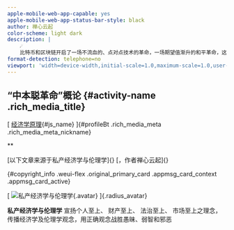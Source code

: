 ```yaml
---
apple-mobile-web-app-capable: yes
apple-mobile-web-app-status-bar-style: black
author: 禅心云起
color-scheme: light dark
description: |
    ☄
    比特币和区块链开启了一场不流血的、点对点技术的革命，一场期望值渐升的和平革命，这将永远改变世界。“中本聪
format-detection: telephone=no
viewport: 'width=device-width,initial-scale=1.0,maximum-scale=1.0,user-scalable=0,viewport-fit=cover'
---
```


<div id="js_article" class="rich_media">

<div id="js_top_ad_area" class="top_banner">

</div>

<div class="rich_media_inner">

<div id="page-content" class="rich_media_area_primary">

<div class="rich_media_area_primary_inner">

<div id="img-content" class="rich_media_wrp">

“中本聪革命”概论 {#activity-name .rich_media_title}
----------------

<div id="meta_content" class="rich_media_meta_list">

[ [经济学原理](javascript:void(0);){#js_name} ]{#profileBt
.rich_media_meta .rich_media_meta_nickname}
<div id="js_profile_qrcode" class="profile_container"
style="display:none;">

<div class="profile_inner">

**经济学原理** ![](){#js_profile_qrcode_img .profile_avatar}
WeChat ID [jingjixue\_yuanli]{.profile_meta_value}

About Feature
[本公众号为《经济学原理》课程的配套微信，也是《经济学原理》教材的移动端配套。]{.profile_meta_value}

</div>

[ ** ** ]{#js_profile_arrow_wrp .profile_arrow_wrp}

</div>

**

</div>

<div class="original_area_primary" style="margin-bottom: 0;">

</div>

<div class="original_area_primary">

[以下文章来源于私产经济学与伦理学]{} [，作者禅心云起]{}

[](#){#copyright_info .weui-flex .original_primary_card
.appmsg_card_context .appmsg_card_active}
<div class="weui-flex__hd">

[
![私产经济学与伦理学](http://wx.qlogo.cn/mmhead/Q3auHgzwzM4HeOicQEOgr2kqmGibIcOsb6CWDHYPgQT2lSB8SfibB405w/0){.avatar}
]{.radius_avatar}

</div>

<div class="weui-flex__item">

**私产经济学与伦理学**
宣扬个人至上、 财产至上、 法治至上、
市场至上之理念，传播经济学及伦理学观念，用正确观念战胜愚昧、弱智和邪恶

</div>

<div class="weui-flex__ft">

</div>

</div>

<div id="js_content" class="rich_media_content"
style="visibility: hidden;">

<div class="section"
label="Copyright © 2015 playhudong All Rights Reserved."
style="padding: 20px 8px 15px;max-width: 100%;width: 607px;background-color: rgb(245, 245, 245);text-align: center;box-sizing: border-box !important;overflow-wrap: break-word !important;">

<div class="section"
style="max-width: 100%;box-sizing: border-box;letter-spacing: 0.544px;background-color: rgb(255, 255, 255);color: rgb(77, 77, 76);text-align: justify;line-height: normal;overflow-wrap: break-word !important;">

<div class="section"
style="padding: 10px;max-width: 100%;box-sizing: border-box;letter-spacing: 0.544px;display: inline-block;width: 630px;border-width: 1px;border-style: solid;border-color: rgb(192, 200, 209);background-color: rgb(239, 239, 239);overflow-wrap: break-word !important;">

<div class="section"
style="max-width: 100%;box-sizing: border-box;overflow-wrap: break-word !important;">

<div class="section"
style="max-width: 100%;box-sizing: border-box;overflow-wrap: break-word !important;">

<div class="section"
style="max-width: 100%;box-sizing: border-box;font-size: 14px;overflow-wrap: break-word !important;">

[☄
比特币和区块链开启了一场不流血的、点对点技术的革命，一场期望值渐升的和平革命，这将永远改变世界。]{style="letter-spacing: 2px;color: rgb(171, 25, 66);"}

</div>

</div>

</div>

</div>

\

</div>

\

[**“中本聪革命”概论**]{style="letter-spacing: 2px;"}\

[❦文
/ ]{style="max-width: 100%;font-size: 12px;font-family: 宋体;text-decoration: inherit;box-sizing: border-box !important;overflow-wrap: break-word !important;"}[温蒂·莫艾洛依]{style="max-width: 100%;text-decoration: inherit;letter-spacing: 0.544px;font-family: 宋体;font-size: 13.3333px;background-color: rgb(245, 245, 245);box-sizing: border-box !important;overflow-wrap: break-word !important;"}\

<div class="section"
style="max-width: 100%;font-family: -apple-system-font, BlinkMacSystemFont, &quot;Helvetica Neue&quot;, &quot;PingFang SC&quot;, &quot;Hiragino Sans GB&quot;, &quot;Microsoft YaHei UI&quot;, &quot;Microsoft YaHei&quot;, Arial, sans-serif;letter-spacing: 0.544px;text-align: center;white-space: normal;line-height: normal;box-sizing: border-box !important;overflow-wrap: break-word !important;">

</div>

<div class="section"
style="max-width: 100%;font-family: -apple-system-font, BlinkMacSystemFont, &quot;Helvetica Neue&quot;, &quot;PingFang SC&quot;, &quot;Hiragino Sans GB&quot;, &quot;Microsoft YaHei UI&quot;, &quot;Microsoft YaHei&quot;, Arial, sans-serif;letter-spacing: 0.544px;text-align: center;white-space: normal;line-height: normal;box-sizing: border-box !important;overflow-wrap: break-word !important;">

[&gt;&gt;Wendy
McElroy&lt;&lt;]{style="max-width: 100%;font-family: 宋体;text-decoration: inherit;font-size: 12px;box-sizing: border-box !important;overflow-wrap: break-word !important;"}

</div>

<div class="section"
style="max-width: 100%;font-family: -apple-system-font, BlinkMacSystemFont, &quot;Helvetica Neue&quot;, &quot;PingFang SC&quot;, &quot;Hiragino Sans GB&quot;, &quot;Microsoft YaHei UI&quot;, &quot;Microsoft YaHei&quot;, Arial, sans-serif;letter-spacing: 0.544px;text-align: center;white-space: normal;min-height: 1em;line-height: normal;box-sizing: border-box !important;overflow-wrap: break-word !important;">

[译：禅心云起]{style="max-width: 100%;font-family: 宋体;letter-spacing: 0.544px;font-size: 12px;box-sizing: border-box !important;overflow-wrap: break-word !important;"}

</div>

<div class="section">

\

</div>

\

> <div class="section"
> style="margin-right: 7px;margin-left: 7px;max-width: 100%;min-height: 1em;text-align: justify;line-height: normal;box-sizing: border-box !important;overflow-wrap: break-word !important;">
>
> [“你永远无法通过与既存现实的抗争来改变事情。若想改变什么，就要建立一个新的模式，使既有模式变得过时。”——巴克敏斯特·富勒]{style="max-width: 100%;font-family: 宋体;text-align: center;color: rgb(51, 51, 51);letter-spacing: 2px;box-sizing: border-box !important;overflow-wrap: break-word !important;"}
>
> </div>

\

[2009年革命，之所以没有引起大多数人的关注，是因为它是**和平的、有序的，由技术的高度发展引发的**。]{style="font-family: 宋体;font-size: 16px;color: rgb(171, 25, 66);"}**[]{style="font-size: 16px;font-family: 宋体;"}**[2009[年，中本聪发布了一款开源软件，实现了依靠[“]{style="font-family: 宋体;font-size: 16px;background-color: rgb(245, 245, 245);"}点对点技术[”]{style="font-family: 宋体;font-size: 16px;background-color: rgb(245, 245, 245);"}（又称“[对等式网络]{style="font-family: 宋体;font-size: 16px;background-color: rgb(245, 245, 245);"}”）的数字财富转移，这就是比特币，在名为区块链、不可篡改的透明账簿上闪闪发光。]{style="font-family:宋体;"}]{style="font-family:宋体;font-size:16px;"}

[\
]{style="font-size: 16px;font-family: 宋体;"}

[一种新的模式挑战既存的现实，并以和平的方式让其过时。新模式没有推翻任一家统治机构，而只是通过另一种方式来取代它。通过一项新技术和一种前所未有的私人货币，让所有统治机构都变得无足轻重。]{style="font-size: 16px;font-family: 宋体;"}[比特币在一个无国家或无边境的世界里无缝地流动，只听从自由选择和自愿交易的个人指令。]{style="font-size: 16px;font-family: 宋体;color: rgb(171, 25, 66);"}[它们不受汇率操纵和通货膨胀的影响，不以牺牲普通民众利益为代价，替有权有势的精英服务；]{style="font-size: 16px;font-family: 宋体;"}**[它是一种人民的货币]{style="font-size: 16px;font-family: 宋体;color: rgb(171, 25, 66);"}**[。传输是匿名的，加密算法和哈希函数提供了实质性的隐私权。区块链是不可篡改的、全人类可见的，这使它对腐败症免疫。]{style="font-size: 16px;font-family: 宋体;"}

[\
]{style="font-family: 宋体;font-size: 16px;text-align: center;"}

[那一瞬间，世界永远地改变了。]{style="font-family: 宋体;font-size: 16px;text-align: center;"}

[\
]{style="font-family:宋体;font-size:16px;"}

**[自由对抗权力]{style="font-size: 16px;font-family: 宋体;"}**

[[个人从此拥有了长期欠缺的自卫武器，这就是赢得奥地利学派经济学家罗斯巴德（1]{style="font-family:宋体;"}926-1995）所称的“自由与权力之间永恒[大冲突]{style="font-family:宋体;"}”所必需的。]{style="font-family:宋体;font-size:16px;"}[个人拥有一种可行的私人货币，让他们得以成为自己的银行家，提供自助的银行服务。]{style="font-family: 宋体;font-size: 16px;color: rgb(171, 25, 66);"}[[最终，一条远离被操纵法币和墮落金融机构的途径，终于出现了。就在十年前，这些金融机构引发了一场全球性、毁灭性的金融危机：]{style="font-family:宋体;"}2007-2008年[世界金融危机。这是一条通往金融自主权的道路。]{style="font-family:宋体;"}]{style="font-family:宋体;font-size:16px;"}

[\
]{style="font-family:宋体;font-size:16px;"}

[[罗斯巴德在其巨著《孕育于自由》（第二卷）中，对]{style="font-family:宋体;"}“个人自由”的重要性[提供了更广阔的视野。它不仅是]{style="font-family:宋体;"}“本质上的[伟大道德善]{style="font-family:宋体;"}”，而且是“人类所珍视的[一切其他善]{style="font-family:宋体;"}——美德、文明、艺术和科学、经济繁荣——开花结果的必要条件”。]{style="font-family:宋体;font-size:16px;"}[如果没有私人货币银行体系——也就是说，一个实现自由而非受到权力控制的体系——人类潜力本身就处于桎梏之中。]{style="font-family: 宋体;font-size: 16px;color: rgb(171, 25, 66);"}

[\
]{style="font-size: 16px;font-family: 宋体;"}

<div class="section">

</div>

[ ]{style="font-family:宋体;font-size:16px;"}\

[[然而，在比特币问世以前，几乎没有哪种自由的先决条件，像一种人人可及的私人货币银行体系的必要性那样，受到这么少的关注。人们在写上]{style="font-family:宋体;"}“自由”、“真理”和“正义”的横幅下游街和赴死。但[从未见到一条横幅上写着]{style="font-family:宋体;"}“私人货币”，尽管对自由来说，[再没有什么比这更重要了。]{style="font-family:宋体;"}]{style="font-family:宋体;font-size:16px;"}

[ ]{style="font-family:宋体;font-size:16px;"}

[[（注]{style="font-family:宋体;"}：货币有三种传统用途：一种是交换媒介、一种是价值储存手段，还有一种是计账单位。货币是指作为交换媒介而流通的货币。）]{style="font-family:宋体;font-size:16px;"}

[\
]{style="font-family:宋体;font-size:16px;"}

[经济自主权是自由的基石，没有经济自主权，其他权利的行使就会出现问题。对一个快饿死的人来说，言论的自由无关紧要。对一个为养活孩子而忍受顾客羞辱的女服务员来说，结社的自由听起来十分空洞。[那些付不起再活一天所必需药费的人，不在意什么]{style="font-family: 宋体;font-size: 16px;background-color: rgb(245, 245, 245);"}正当程序。]{style="font-size: 16px;font-family: 宋体;"}[每个人的基本需要是养活自己，自由继其之后，“美德、文明、艺术和科学”亦如此。]{style="font-family: 宋体;font-size: 16px;color: rgb(171, 25, 66);"}

[\
]{style="font-family: 宋体;font-size: 16px;color: rgb(171, 25, 66);"}

[[多年来，被称为]{style="font-family:宋体;"}“[中本聪]{style="font-family:宋体;"}”[的个人或团队的政治愿景，一直没有引起注意。]{style="font-family:宋体;"}]{style="font-family:宋体;font-size:16px;"}[比特币是由加密术无政资主义者开发的，它既不以黄金也不以政府为后盾。]{style="font-family: 宋体;font-size: 16px;color: rgb(171, 25, 66);"}[（一开始）没有哪家权威机构注意，因为他们没人严肃地把比特币当一回事。他们现在开始认真起来了。银行和企业如今都在急切地采用和改造区块链，因为认识到区块链作为一种工具的不可思议力量。各项专利在一度完全开源的社区里发布。交易者由于没有执照而被捕。美国司法部突击搜查了一家交易所，理由是它没理会加给美国公民的繁文缛节。各国政府急于监管比特币，不仅是为了控制它的利润，也是为了控制比特币对它们构成的危险。]{style="font-size: 16px;font-family: 宋体;"}

[ ]{style="font-family:宋体;font-size:16px;"}

[[罗斯巴德观察到，]{style="font-family:宋体;"}“自由总受[权力侵蚀的威胁——那种寻求压制、控制、削弱、征敛和剥削自由及生产成果的权力]{style="font-family:宋体;"}”。权力之所以这样做，是因为它也总受到自由侵[蚀的威胁。]{style="font-family:宋体;"}]{style="font-family:宋体;font-size:16px;"}

[ ]{style="font-family:宋体;font-size:16px;"}

[[中本聪通过金融自主权实现个人自由的愿景，从几个方面都受到了攻击。这些批评包括]{style="font-family:宋体;"}:]{style="font-family:宋体;font-size:16px;"}

[ ]{style="font-family:宋体;font-size:16px;"}

[➶加密货币只是金融工具。称它们为自由与权力之战中的自卫武器，是无政府思想的无稽之谈。]{style="font-family: 宋体;font-size: 15px;letter-spacing: 2px;"}

[➶只有罪犯才需要这种金融隐私深度。不受监管加密货币的使用者，包括毒贩、逃税者、性贩卖者等等。]{style="font-family: 宋体;font-size: 15px;letter-spacing: 2px;"}

[➶没有监管，大规模的欺诈是不可避免的。]{style="font-family: 宋体;font-size: 15px;letter-spacing: 2px;"}

[ ]{style="font-family:宋体;font-size:16px;"}

<div class="section">

</div>

\

[[这些用来抹黑加密货币的]{style="font-family:宋体;"}“大棒”[，没有一个是有效的。然而，最危险的攻击是]{style="font-family:宋体;"}“胡萝卜”：]{style="font-family:宋体;font-size:16px;"}[配受尊敬的承诺]{style="font-family: 宋体;font-size: 16px;color: rgb(171, 25, 66);"}[。]{style="font-size: 16px;font-family: 宋体;"}

[\
]{style="font-size: 16px;font-family: 宋体;"}

[加密币社区希望区块链及其货币被广泛接受。有些人想要在一个又一个人的基础上扩大自由，直到自由赢得世界。其他人则认为，随着政府等机构成为用户，他们持有的资产和投资将大幅升值，而配受尊敬被视为价值提升的关键。]{style="font-size: 16px;font-family: 宋体;"}

[ ]{style="font-family:宋体;font-size:16px;"}

[[不幸的是，]{style="font-family:宋体;"}“[配受尊敬]{style="font-family:宋体;"}”正成为“国家[认可]{style="font-family:宋体;"}”的同义词，而这两者本应被视为反义。比特币之所以有需[求，正是因为统治机构及其盟友通过货币操纵、通胀、设障监管、税收和其他金融手段掠夺普通人的财富。他们通过许可、专利、人造信用和投资限制、垄断和其他自私自利的障碍，把人们挡在繁荣之外。]{style="font-family:宋体;"}]{style="font-family:宋体;font-size:16px;"}[诚如里根总统所言，政府才是问题所在；政府不能解决问题，也永远不是解决方案。]{style="font-family: 宋体;font-size: 16px;color: rgb(171, 25, 66);"}[[统治机构对自由而言是]{style="font-family:宋体;"}“[永恒大冲突]{style="font-family:宋体;"}”的权力[一端。国家认可应该意味着]{style="font-family:宋体;"}“耻辱”，而不是“[可敬]{style="font-family:宋体;"}”。]{style="font-family:宋体;font-size:16px;"}

[\
]{style="font-family:宋体;font-size:16px;"}

[进一步的侮辱是，它清楚地暗示自由是不配受到尊敬的，自由和可敬是相互冲突的。这是一个错误的二分法。反之亦然。]{style="font-size: 16px;font-family: 宋体;"}[再没有什么比看到人类以和平和诚实的方式和他人交易以求互利更配受尊敬的了。]{style="font-size: 16px;font-family: 宋体;color: rgb(171, 25, 66);"}[统治机构提供的要么是暴力，要么是暴力的威胁。]{style="font-size: 16px;font-family: 宋体;"}

[\
]{style="font-size: 16px;font-family: 宋体;"}

[无论对自由还是权力都利害攸关。比特币为个人提供了一个将自己的财富私有化（保留给自己享有）的机会，这无异于将自己的生活私有化。在这种情况下，比特币向统治机构和金融机构宣告，它们有可能会失去对财富的垄断权。一旦没有这种垄断权，它们就变得虚弱无力。]{style="font-size: 16px;font-family: 宋体;"}

[\
]{style="font-size: 16px;font-family: 宋体;"}

[权力试图集中和控制数字货币的努力注定失败，原因是该技术固有的去中心化；但在这个过程中，这项技术可能会受到权力的极大损害。无法让这项技术]{style="font-size: 16px;font-family: 宋体;"}[停竭下来，但使用它的个人可能会被监禁，甚至被伤害。]{style="font-family: 宋体;font-size: 16px;"}[防止损害的最可靠方法，就是捍卫中本聪对比特币的最初设想。]{style="font-family: 宋体;font-size: 16px;color: rgb(171, 25, 66);"}[那些一起享有这种设想的人，将有幸复活这场革命。]{style="font-family: 宋体;font-size: 16px;"}

[\
]{style="font-family:宋体;font-size:16px;"}

**[不流血的革命]{style="font-size: 16px;font-family: 宋体;"}**

**[]{style="font-family: 宋体;font-size: 16px;"}**

[这是政治革命的典型印象。饥饿的农民如暴风骤雨般冲击巴士底狱，因为压迫使他们再也忍无可忍。但如果这种印象是错误的呢？或严重残缺不全？如果世界上最具革命性的力量不是饥饿和绝望，而是希望和机会，那又如何？]{style="font-size: 16px;font-family: 宋体;"}

[ ]{style="font-family:宋体;font-size:16px;"}

<div class="section">

</div>

[[代表中本聪观点的现象，被称为]{style="font-family:宋体;"}“期望值渐升的革命”。[在第二次世界大战让全球各国政府变得不太稳定之后，这个词开始流行；特别是在第三世界，人们开始相信向好的方向改变是可能的。]{style="font-family:宋体;"}]{style="font-family:宋体;font-size:16px;"}[“期望值渐升的革命”指的是这样一种情况：繁荣或自由的增加，使人们相信他们能为自己和家人创造更好的生活；因此，他们要求这种更好的生活。]{style="font-family: 宋体;font-size: 16px;color: rgb(171, 25, 66);"}\

[ ]{style="font-family:宋体;font-size:16px;"}

[这是权力早就知道的事实。受压迫的人之所以服从，是因为他们认为没有别的选择；其他行动改善他们生活的可能性极小。前途黯淡、遵从和恐惧赋予了全权主义政权以权力；这些政权压制任何不顺从或创造性的火花，就因为它们表达了个人选择且难以控制。希望也是如此。]{style="font-size: 16px;font-family: 宋体;"}[有希望的人伸出手来掌控自己的生活，因为他们的目光触到了自由和更大的繁荣，而这两者是一枚硬币的两面。]{style="font-family: 宋体;font-size: 16px;color: rgb(171, 25, 66);"}[[这解释了]{style="font-family:宋体;"}19世纪社会学家托克维尔[（]{style="font-family:宋体;"}1805-1859）的一项观察；也就是说，在那些人民生活水平稳步提高的地区，法国大革命来得最为猛烈。]{style="font-family:宋体;font-size:16px;"}

[\
]{style="font-family:宋体;font-size:16px;"}

[“期望值渐升”这一概念也可以解释：为什么社会反抗往往在有机会而不是受压[抑的地方酝酿。例如，革命来自于那些相信改变可能且在其掌控之中、享有特权的大学年轻人。众所周知，革命领导者来自上层或中产阶级，并没有像他们声称代表的真正受压迫者一样受到迫害。事实上，被压迫者经常拒绝为社会变革而努力。马克思称他们为]{style="font-family:宋体;"}“流氓无产阶级”，并嘲笑这个社会[组别没有充分理解自己的阶级利益而无法觉醒。]{style="font-family:宋体;"}]{style="font-family:宋体;font-size:16px;"}

[ ]{style="font-family:宋体;font-size:16px;"}

[大多数革命的主要问题是结局糟糕。]{style="font-size: 16px;font-family: 宋体;"}[叛乱始于[暴力]{style="color: rgb(171, 25, 66);font-family: 宋体;font-size: 16px;background-color: rgb(245, 245, 245);"}或变得暴力横行，并和被推翻的力量同样残暴的力量所主导。]{style="font-size: 16px;font-family: 宋体;color: rgb(171, 25, 66);"}

[\
]{style="font-size: 16px;font-family: 宋体;color: rgb(171, 25, 66);"}

[中本聪革命没有这种风险。]{style="font-size: 16px;font-family: 宋体;"}[它完全是和平的。]{style="font-size: 16px;font-family: 宋体;color: rgb(171, 25, 66);"}[比特币不直接面对专横的统治机构或腐败的金融机构；它绕过并淘汰了后两者。通过改善个人生活，比特币具有深刻的革命性。仅仅是生产商品和服务的行为，就增加了自由，因为它还制造了丰富的选择，并使人们渴望扩大选择。]{style="font-size: 16px;font-family: 宋体;"}[中本聪革命是一场期望值渐升的革命，也是一场希望和机会的革命。]{style="font-size: 16px;font-family: 宋体;color: rgb(171, 25, 66);"}

[\
]{style="font-size: 16px;font-family: 宋体;color: rgb(171, 25, 66);"}

[中本聪的愿景是什么？]{style="font-size: 16px;font-family: 宋体;"}

[\
]{style="font-family: 宋体;font-size: 16px;"}

**[点对点]{style="font-size: 16px;font-family: 宋体;"}[技术]{style="font-size: 16px;font-family: 宋体;"}**

**[]{style="font-family: 宋体;font-size: 16px;"}**

[[比特币解决了]{style="font-family:宋体;"}“可信第三方”[的问题。]{style="font-family:宋体;"} ]{style="font-family:宋体;font-size:16px;"}

[ ]{style="font-family:宋体;font-size:16px;"}

[[中本聪原始白皮书《比特币]{style="font-family:宋体;"}:一个点对点[电子现金系统》（]{style="font-family:宋体;"}Bitcoin:
A Peer-to-Peer Cash
System[，]{style="font-family:宋体;"}2008年10月出版）解释道:“]{style="font-family:宋体;font-size:16px;"}[现在需要的是一个基于密码学加密证明而非信任的电子支付系统，让任何有意愿的双方在不需要一个可信第三方的情况下就能直接进行交易。]{style="font-family: 宋体;font-size: 16px;color: rgb(171, 25, 66);"}[[]{style="font-family:宋体;"}”可信第三方的[恰当角色，是通过身份验证和提供其他服务（如托管）让两名参与者之间的交易成为可能。]{style="font-family:宋体;"}]{style="font-family:宋体;font-size:16px;"}

[ ]{style="font-family:宋体;font-size:16px;"}

<div class="section">

</div>

\

[[可信第三方存在着问题。其中一个是固有的。]{style="font-family:宋体;"}“可信”一词意味着，参与者并不总是能够验证第三方是代表[谁进行操作。如果验证总是可能的，那么就不需要信任。]{style="font-family:宋体;"}]{style="font-family:宋体;font-size:16px;"}

[\
]{style="font-size: 16px;font-family: 宋体;"}

[[即使十分了解另一个人，]{style="font-family:宋体;"}你把财富托付给他也是冒险的。当第三方是一家巨大的非个人机构，比如政府或银行，风险就会飙升。各家机构是出于自身的利益和保全来运转的。]{style="font-family:宋体;font-size:16px;"}[在自由市场中，为避免在（激烈）竞争中失去客户，企业（如联邦快递）从自身利益出发，要给他们的客户提供（有价值的）服务才行。]{style="font-family: 宋体;font-size: 16px;color: rgb(171, 25, 66);"}[统治机构和其他垄断企业，比如银行体系，没有类似的约束，人们被迫与它们打交道；那里没有真正的竞争。如果一个“客户”需要银行账户或信用卡，他就会落入陷阱，被迫接受有利于垄断企业而不是他本人的服务条款。]{style="font-family: 宋体;font-size: 16px;"}

[\
]{style="font-family: 宋体;font-size: 16px;"}

[第三方代理人不需要公开不诚实或恶意，因为他们的意图并不重要。政治家、公务员和银行家可能真的相信，他们提供了一种促进公共利益的有价值服务。他们可能会愉快地微笑，并试图提供帮助。但这换汤不换药。这种情况，类似于一个在金枪鱼罐头厂工作的人，有一天宣布他打算改行做糖果棒。只要他遵守罐头厂的规则和使用工厂的机器，他就会生产一罐金枪鱼而不是糖果棒。]{style="font-size: 16px;font-family: 宋体;"}[只要垄断企业遵循自己的规则，最终结果只会剥夺其“客户”的自由和公平。]{style="font-family: 宋体;font-size: 16px;color: rgb(171, 25, 66);"}

[ ]{style="font-family:宋体;font-size:16px;"}

[然而，这种意图很少是高尚的。可信第三方垄断企业是出了名的腐败和贪婪，否则它们不会成为扼杀选择和竞争的垄断企业。然而，在没有中介的情况下，人们如何在商业和国际金融中发挥作用呢？]{style="font-size: 16px;font-family: 宋体;"}

[ ]{style="font-family:宋体;font-size:16px;"}

[中本聪简单优雅地解决了这个问题。比特币允许个人在不需要第三方的点对点技术基础上直接交易；这种转让不能随意逆转，故双方不需要相互信任或了解对方。]{style="font-size: 16px;font-family: 宋体;"}[比特币是一种“缺乏信任”（trustless，就这个词最佳的含义来说）的货币，因为信任变得无关紧要。]{style="font-family: 宋体;font-size: 16px;color: rgb(171, 25, 66);"}[[由于每个人都可以保存自己的钱包，因此也就不一定再需要使用]{style="font-family:宋体;"}“可靠”的存储设施[（即银行）。每个用户都变成了一个]{style="font-family:宋体;"}“自[助的银行家]{style="font-family:宋体;"}”，他们的钱包由私钥保护，以防被人窥探或[窃走。]{style="font-family:宋体;"}]{style="font-family:宋体;font-size:16px;"}

[\
]{style="font-family:宋体;font-size:16px;"}

**[去中心化]{style="font-size: 16px;font-family: 宋体;"}**

**[]{style="font-family: 宋体;font-size: 16px;"}**

[经济学家仔细研究了构成一种好货币的特征，如广泛的接受度、持久性和可替代性。但最重要的特征，却往往被忽视；也就是说，谁控制它？谁来决定什么是有效货币及其流通规则？在极端情况下，有两种选择。货币是在一个权威机构的集中控制下，还是在个人的分散控制下。]{style="font-size: 16px;font-family: 宋体;"}

[\
]{style="font-size: 16px;font-family: 宋体;"}

[在一个以贝壳为交换媒介的原始社会里，这件事很可能是由交易者或**普遍共识**来决定的。]{style="font-family: 宋体;font-size: 16px;color: rgb(171, 25, 66);"}[总的动态机制可能类似于传统的中央集权，因为大多数人会采取类似的行动、遵守相同的规则。但这实际]{style="font-size: 16px;font-family: 宋体;"}[上却是“去中心化”的一种表现，因为每个人都是一个决策者，可以随时撤回自己的同意。这是去中心化的典型特征：个人在不受惩罚的情况下，可以撤回同意并改用另一种货币。]{style="font-family: 宋体;font-size: 16px;color: rgb(0, 0, 0);"}[]{style="font-size: 16px;font-family: 宋体;"}

[ ]{style="font-family:宋体;font-size:16px;"}

[据说，现代社会需要一个完全不同的范式，因为它的复杂性需要指挥协调。有人认为，发达社会需要垄断决策的统治机构强制性的中央集权。这个统治机构创造货币、消除竞争、界定货币如何流通，以及通过通货膨胀这样的手段来控制社会。藐视法令者将受到严厉惩罚，因为强制中央集权是基于暴力而非同意的。]{style="font-size: 16px;font-family: 宋体;"}

[ ]{style="font-family:宋体;font-size:16px;"}

[对于和平的个人使用暴力，是不道德的。除此之外，至少还有另外两种反对强制中央集权的理由。第一个理由是较早拟定的。统治机构及其盟友的行为是出于自身的利益好处和维持存续，而并不顾其他个人的利益。]{style="font-size: 16px;font-family: 宋体;"}

[\
]{style="font-size: 16px;font-family: 宋体;"}

[[第二种反对意见是经验主义和功利主义的。在他]{style="font-family:宋体;"}1974年诺贝尔演讲“知识的僭妄”中[，古典自由经济学家哈耶克（]{style="font-family:宋体;"}1899-1992）解释说[，]{style="font-family:宋体;"}]{style="font-family:宋体;font-size:16px;"}

[\
]{style="font-size: 16px;font-family: 宋体;"}

> [“社会研究者认识到自己的知识有不可逾越的障碍，便应懂得谦虚为怀的教训，不至于再去充当那些极力想控制社会的狂妄之徒的帮凶；这种做法不但会使他成为自己同胞的暴君，还可以使他成为一种文明的毁灭者。这种文明不是出自哪个人头脑的设计，而是通过千千万万个人的自由努力成长起来的。”]{style="max-width: 100%;font-family: 宋体;text-align: center;color: rgb(51, 51, 51);letter-spacing: 2px;font-size: 15px;box-sizing: border-box !important;overflow-wrap: break-word !important;"}

\

<div class="section">

</div>

[对于数以百千万计的日常交易，没人有足够信息来有效地集中或控制它们。即使有可能这样做，无论人类还是主、客观条件都是不可预测的——昨是而今非。简而言之，哈耶克认为社会工程毁坏[社会]{style="font-family: 宋体;font-size: 16px;background-color: rgb(245, 245, 245);"}而不是创造社会，因为它强加给人无知，而不是允许那些知道自身利益的个人采取相应的行动。]{style="font-size: 16px;font-family: 宋体;"}[一个健康的社会是人行为的结果，而不是人设计的结果。]{style="font-size: 16px;font-family: 宋体;color: rgb(171, 25, 66);"}[]{style="font-size: 16px;font-family: 宋体;"}

[\
]{style="font-size: 16px;font-family: 宋体;"}

[[关于中央集权的一个辩护总不绝于耳。如果每个人都追求自己的个人利益，那么混乱就会接踵而来。事实恰好相反。英国哲学家斯宾塞（]{style="font-family:宋体;"}1820-1903）雄辩地驳斥了社会秩序是靠法[令的指挥协调制造出来的观点。相反，]{style="font-family:宋体;"}]{style="font-family:宋体;font-size:16px;"}[秩序是由“追求个人目标的人们自发合作”而**自然涌现**的。]{style="font-family: 宋体;font-size: 16px;color: rgb(171, 25, 66);"}

[\
]{style="font-family: 宋体;font-size: 16px;color: rgb(171, 25, 66);"}

[[斯宾塞对比了两种形态的秩序]{style="font-family:宋体;"}：士兵们列队前进；以及自发秩序。后者可能[几近于混乱。想想圣诞购物高峰期中的大型百货商场。一个人如果以上帝视角往下看，会看到人们朝不同方向奔波劳碌，有时还彼此相撞。他会看到购物者拿起一款商品，不料又放了回去；他们会把衣服摊开，结果又将其弃于一大堆衣服之上。店员来回解答问题，或者从人们那里收钱。这个场面说的不好听，显得像无政府主义。]{style="font-family:宋体;"}]{style="font-family:宋体;font-size:16px;"}

[\
]{style="font-size: 16px;font-family: 宋体;"}

[但观察者实际上目睹的，是一种]{style="font-size: 16px;font-family: 宋体;"}**[复杂的自发秩序]{style="font-size: 16px;font-family: 宋体;color: rgb(171, 25, 66);"}**[，]{style="font-size: 16px;font-family: 宋体;"}[各方在没有指挥协调的情况下，和平地实现自己的目标。]{style="font-family: 宋体;font-size: 16px;color: rgb(171, 25, 66);"}[[商店想要出售商品；员工想保住工作；顾客想要礼物。从表面看上去，蚁丘熙熙攘攘、勿勿忙忙，其实是无意中彼此受益的个人有意图（目标导向）的行为。没有圣诞购物者，商店也许会破产；店员会失业；消费者选择变少。从上帝视角看到的]{style="font-family:宋体;"}“混乱”，是]{style="font-family:宋体;font-size:16px;"}[在没有中央计划、没有指挥协调的情况下，自由市场发挥着满足人们需求的功能。]{style="font-family: 宋体;font-size: 16px;color: rgb(171, 25, 66);"}[]{style="font-size: 16px;font-family: 宋体;"}

[ ]{style="font-family:宋体;font-size:16px;"}

[比特币也是类似的动态机制。]{style="font-size: 16px;font-family: 宋体;"}[它的自由市场去中心化取决于一种共识，即每个人都可以在不受惩罚的条件下自由退出。]{style="font-size: 16px;font-family: 宋体;color: rgb(171, 25, 66);"}[参与者不需要了解除他们自己事务之外的其他事务，他们从四面八方接触区块链。一种看似混乱的复杂秩序形态，以对于每个人都有利的方式运转着。]{style="font-size: 16px;font-family: 宋体;"}

[\
]{style="font-family:宋体;font-size:16px;"}

**[隐私]{style="font-size: 16px;font-family: 宋体;"}[权]{style="font-size: 16px;font-family: 宋体;"}**

**[]{style="font-family: 宋体;font-size: 16px;"}**

[比特币的隐私权并不完美。它提供了伪匿名，而不是完全匿名；但它确实提供了一个强大的保护层，防止滥权的统治机构和其他威胁。有一些工具可以增强这种保护。]{style="font-size: 16px;font-family: 宋体;"}

[ ]{style="font-family:宋体;font-size:16px;"}

[隐私权和自由是紧密相连的。]{style="font-size: 16px;font-family: 宋体;color: rgb(171, 25, 66);"}[想象一个所得不用报告的世界；如果统治机构不知道你拥有什么或者你在哪里拥有，又怎么可能征敛或者冻结你的银行账户呢？如果像出生或入学这种人生事件的登记是可自由选择的，美国军方怎么能征走你的孩子，甚至能知道他们的存在？如果开办一家企业不需要申请执照，那么又怎么能管制这家企业呢？没有关于你是谁和你做什么的信息，统治机器就会瘫痪。这就是统治机构对数据如饥似渴的原因。]{style="font-size: 16px;font-family: 宋体;"}[知识（信息）就是力量。]{style="font-size: 16px;font-family: 宋体;color: rgb(171, 25, 66);"}

[\
]{style="font-size: 16px;font-family: 宋体;color: rgb(171, 25, 66);"}

<div class="section">

</div>

[[今天，大多数人的就业、金融、医疗、军事、教育、住房、婚姻、电话、旅行、互联网、汽车和家庭记录，要么是由统治机构存储，要么就是很容易被它们所获取。比特币提供了一个基于算法的隐私天堂。当一个钱包向另一个钱包付款时，公钥]{style="font-family:宋体;"}-私钥组合由接收者的公钥-私钥组合解码。加密术保护交易不受干扰或免[遭窃取。]{style="font-family:宋体;"}]{style="font-family:宋体;font-size:16px;"}\

[ ]{style="font-family:宋体;font-size:16px;"}

[[这就是中本聪的愿景]{style="font-family:宋体;"}：]{style="font-family:宋体;font-size:16px;"}[建立一个点对点、去中心化、匿名的商业和自助银行服务体系，让个人能够避免当前体系的腐败问题。]{style="font-family: 宋体;font-size: 16px;color: rgb(171, 25, 66);"}[它[让个人得以将自己的生活私有化（保留给自己享有）。除了古腾堡印刷术以外，几乎没有什么能给个人提供这样的自由和机会。然而，只有在这个愿景被我们持之以恒，并且不为那些寻求通过国家认可来获得尊敬的人士所危害，情况才依然如此。]{style="font-family:宋体;"}]{style="font-family:宋体;font-size:16px;"}

[\
]{style="font-family:宋体;font-size:16px;"}

**[结论]{style="font-size: 16px;font-family: 宋体;"}**

**[]{style="font-family: 宋体;font-size: 16px;"}**

[[这篇概论的重点是]{style="font-family:宋体;"}“个人”，但比特币对公民社会的贡献也是巨大的。没有人比法国启蒙运动哲学家伏尔泰[（]{style="font-family:宋体;"}1694-1778）[更好地了解不受指挥协调的利己心是如何给社会带来好处的。]{style="font-family:宋体;"}]{style="font-family:宋体;font-size:16px;"}

[ ]{style="font-family:宋体;font-size:16px;"}

[在《关于英吉利国的书信》一文中，伏尔泰探讨了为什么和巴黎街头相比，伦敦街头有着极度的宗教宽容。]{style="font-size: 16px;font-family: 宋体;"}[这不是由于法律或历史。]{style="font-size: 16px;font-family: 宋体;color: rgb(171, 25, 66);"}[英国法强烈支持英国国教，过去的迫害促使清教徒踏上了前往新大陆的危险旅程。伏尔泰总结道，]{style="font-size: 16px;font-family: 宋体;"}[英法之间的关键区别，在于相对自由及受尊重的商业，人们之间进行交易，完全是为了自身的财务利益。]{style="font-size: 16px;font-family: 宋体;color: rgb(171, 25, 66);"}[]{style="font-size: 16px;font-family: 宋体;"}

[\
]{style="font-size: 16px;font-family: 宋体;"}

<div class="section">

</div>

[ ]{style="font-family:宋体;font-size:16px;"}\

[他宣称，]{style="font-size: 16px;font-family: 宋体;"}\

<div class="section"
style="margin-right: 7px;margin-left: 7px;text-indent: 0px;text-align: justify;line-height: normal;">

[\
]{style="font-size: 16px;font-family: 宋体;letter-spacing: 2px;"}

</div>

> <div class="section"
> style="margin-right: 7px;margin-left: 7px;max-width: 100%;min-height: 1em;text-align: justify;line-height: normal;box-sizing: border-box !important;overflow-wrap: break-word !important;">
>
> [“伦敦的股票和商品交易所的名声比许多皇家的宫廷更加显赫。走进去，你将看到来自世界各国的代表，为了人类的福利聚集在那里。那里的犹太人、穆斯林、基督徒们和睦相处，就好象他们信仰的是同一个宗教；‘异教徒’的名称只留给破产者。在那里，清教徒信任再洗礼派教徒，圣公宗派教徒接受贵格会教徒的话。人们从那和平和自由的集会离开，有的去犹太教堂，有的去找酒喝，有的在圣父、圣子和圣灵的名义下入大浴缸受洗；有的给他的儿子行割礼，一个希伯来式的口诀在那孩子耳边嘟囔着，连他自己也弄不明白是什么意思；还有些人会戴着帽子去教堂（清真寺）等待他们上帝（真主）的启示（…）大家都很满意。”]{style="max-width: 100%;font-family: 宋体;text-align: center;color: rgb(51, 51, 51);letter-spacing: 2px;box-sizing: border-box !important;overflow-wrap: break-word !important;"}
>
> </div>

<div class="section"
style="margin-right: 7px;margin-left: 7px;text-indent: 0px;text-align: justify;line-height: normal;">

[ ]{style="font-family: 宋体;font-size: 16px;letter-spacing: 2px;"}[]{style="font-family: 宋体;font-size: 16px;letter-spacing: 2px;"}\

</div>

[通过促进商业和财富的自由流动，比特币不仅让个人变得富裕殷实，也让公民社会变得丰富多彩，因为金融自主权是宽容的基石和构件。]{style="font-size: 16px;font-family: 宋体;color: rgb(171, 25, 66);"}[一些比特币用户选择匿名，而另一些用户则公开展示自己的身份。有些人是坚定的个人主义者，而其他人是社群主义者。意识形态、宗教、种族或生活方式的差异，与加密币的交易和持续发展无关。人们为了自身利益走到一起，不管他们是用金钱还是用独立、自由来定义利益。]{style="font-size: 16px;font-family: 宋体;"}

[ ]{style="font-family:宋体;font-size:16px;"}

[并且，所有人都很满意。]{style="font-size: 16px;font-family: 宋体;"}

\

\

</div>

</div>

<div id="js_sponsor_ad_area" class="ct_mpda_wrp" style="display: none;">

</div>

<div id="js_more_read_area" class="read-more__area"
style="display:none;">

</div>

</div>

<div id="js_toobar3" class="rich_media_tool">

<div class="weui-flex">

<div class="weui-flex__item">

<div id="js_read_area3"
class="media_tool_meta tips_global_primary meta_primary"
style="display:none;">

[Reads]{#readTxt} []{#readNum3}

</div>

</div>

[ **[]{#likeNum_old .praise_num} ]{#like_old .media_tool_meta
.meta_extra .meta_praise style="display:none;"} [ ]{#like3
.media_tool_meta .meta_extra .meta_like style="visibility: hidden;"}
[Wow]{#js_like_wording}[]{#likeNum3 .like_num}

</div>

</div>

<div id="js_like_comment" class="like_comment_wrp"
style="display: none;">

<div class="like_comment_inner">

<div id="js_like_title" class="like_comment_hd" style="display:none">

</div>

<div class="like_comment_bd">

<div id="js_comment_area" class="like_comment_tips">

**Added to Top Stories[Comment](javascript:;){#js_like_comment_share
.like_comment_share_link}

</div>

<div id="js_like_educate" class="like_comment_extra_info"
style="display: none">

[]{#js_friend_like_area style="display: none"}
[前往“发现”-“看一看”浏览“朋友在看”]{#js_friend_like_word}

![](//res.wx.qq.com/mmbizwap/en_US/htmledition/images/pic/appmsg/pic_like_comment492328.png){.like_comment_pic}

前往看一看

</div>

</div>

</div>

</div>

<div id="wow_close_inform" style="display:none;">

<div class="weui-mask">

</div>

<div class="weui-dialog">

<div class="weui-dialog__hd">

**看一看入口已关闭**

</div>

<div class="weui-dialog__bd">

在“设置”-“通用”-“发现页管理”打开“看一看”入口

</div>

<div id="wow_close_ack" class="weui-dialog__ft">

[OK](javascript:;){.weui-dialog__btn .weui-dialog__btn_primary}

</div>

</div>

</div>

<div id="js_like_toast" style="display: none;">

<div class="weui-mask_transparent">

</div>

<div class="weui-toast">

**
Posted

</div>

</div>

<div id="js_comment_panel" style="display: none;">

<div id="js_comment_wrp" class="like_comment_primary_wrp editing">

<div class="like_comment_primary_inner">

<div class="like_comment_primary_hd">

<div class="like_comment_primary_hd_side">

Cancel **

</div>

#### 发送到看一看 {#发送到看一看 .like_comment_primary_title}

<div class="like_comment_primary_hd_side">

Post

</div>

</div>

<div class="like_comment_primary_bd">

<div id="js_panel_like_title" class="like_comment_media_title">

“中本聪革命”概论

</div>

</div>

[Max 200 characters (already entered []{#js_like_current_cnt}
characters)]{#js_like_comment_msg .like_comment_msg
style="visibility: hidden;"}

</div>

</div>

<div id="js_mask_2" class="like_comment_primary_mask">

</div>

</div>

<div id="js_loading" style="display: none;">

<div class="weui-mask_transparent">

</div>

<div class="weui-toast">

**
Sending

</div>

</div>

</div>

</div>

<div id="sg_tj" class="rich_media_area_primary sougou"
style="display:none">

</div>

<div class="rich_media_area_extra">

<div class="rich_media_area_extra_inner">

<div id="js_share_appmsg">

</div>

<div id="js_bottom_ad_area" class="mpda_bottom_container">

</div>

<div id="js_iframetest" style="display:none;">

</div>

<div id="js_cmt_container"
class="rich_media_extra rich_media_extra_discuss" style="display:none">

<div id="js_friend_cmt_area" class="discuss_mod" style="display:none">

</div>

<div id="js_cmt_area" class="discuss_mod" style="display:none">

</div>

</div>

<div id="js_related_area" class="function_mod function_mod_index"
style="display:none;">

<div class="function_hd">

Related Articles

</div>

<div class="function_bd">

<div id="js_related">

</div>

[](javascript:;){#js_related_load_more .weui-media-box
.weui-media-box_loadmore .hide}
<div class="weui-media-box__bd">

More articles

</div>

<div class="weui-media-box__ft">

</div>

</div>

</div>

</div>

</div>

<div id="js_pc_qr_code" class="qr_code_pc_outer" style="display:none;">

<div class="qr_code_pc_inner">

<div class="qr_code_pc">

Scan with WeChat to\
follow the Official Account

</div>

</div>

</div>

</div>

</div>

<div id="js_pc_weapp_code"
class="weui-desktop-popover weui-desktop-popover_pos-up-center weui-desktop-popover_img-text"
style="display: none;">

<div class="weui-desktop-popover__content">

<div class="weui-desktop-popover__desc">

Scan with WeChat to\
use this Mini Program[]{#js_pc_weapp_code_des}

</div>

</div>

</div>

<div id="js_minipro_dialog" style="display:none;">

<div class="weui-mask">

</div>

<div class="weui-dialog weui-dialog_link">

<div class="weui-dialog__hd">

****

</div>

<div id="js_minipro_dialog_body" class="weui-dialog__bd">

</div>

<div class="weui-dialog__ft">

[Cancel](javascript:void(0);){#js_minipro_dialog_cancel
.weui-dialog__btn .weui-dialog__btn_default}
[允许](javascript:void(0);){#js_minipro_dialog_ok .weui-dialog__btn
.weui-dialog__btn_primary}

</div>

</div>

</div>

<div id="js_link_dialog" style="display:none;">

<div class="weui-mask">

</div>

<div class="weui-dialog weui-dialog_link">

<div class="weui-dialog__hd">

****

</div>

<div id="js_link_dialog_body" class="weui-dialog__bd">

</div>

<div class="weui-dialog__ft">

[Cancel](javascript:void(0);){#js_link_dialog_cancel .weui-dialog__btn
.weui-dialog__btn_default}
[允许](javascript:void(0);){#js_link_dialog_ok .weui-dialog__btn
.weui-dialog__btn_primary}

</div>

</div>

</div>

<div id="js_emotion_panel_pc" class="comment_primary_emotion_panel_wrp"
style="display: none">

<div class="comment_primary_emotion_panel">

</div>

</div>

<div id="js_alert_panel" class="weui-dialog__wrp" style="display:none;">

<div class="weui-mask">

</div>

<div class="weui-dialog">

<div id="js_alert_content" class="weui-dialog__bd">

</div>

<div class="weui-dialog__ft">

[Got It](javascript:;){#js_alert_confirm .weui-dialog__btn
.weui-dialog__btn_default}

</div>

</div>

</div>

<div id="js_weapp_without_auth_dialog" style="display:none;">

<div class="weui-mask">

</div>

<div class="weui-dialog weui-dialog_link">

<div id="js_weapp_without_auth_dialog_name" class="weui-dialog__bd">

</div>

<div class="weui-dialog__ft">

[OK](javascript:void(0);){#js_weapp_without_auth_dialog_ok
.weui-dialog__btn .weui-dialog__btn_primary}

</div>

</div>

</div>
